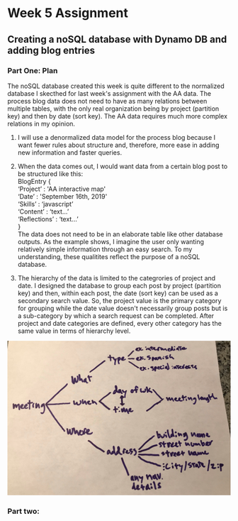 # Week 5 Assignment
## Creating a noSQL database with Dynamo DB and adding blog entries

### Part One: Plan
The noSQL database created this week is quite different to the normalized database I skecthed for last week's assignment with the AA data. The process blog data does not need to have as many relations between multiple tables, with the only real organization being by project (partition key) and then by date (sort key). The AA data requires much more complex relations in my opinion.

1. I will use a denormalized data model for the process blog because I want fewer rules about structure and, therefore, more ease in adding new information and faster queries.

2. When the data comes out, I would want data from a certain blog post to be structured like this:<br/>
                BlogEntry {<br/>
                    ‘Project’ : 'AA interactive map'<br/>
                    ‘Date’ : 'September 16th, 2019'<br/>
                    ‘Skills’ : ‘javascript’<br/>
                    ‘Content’ : ‘text...’<br/>
                    ‘Reflections’ : ‘text…’<br/>
                }<br/>
  The data does not need to be in an elaborate table like other database outputs. As the example shows, I imagine the user only wanting relatively simple information through an easy search. To my understanding, these qualitites reflect the purpose of a noSQL database. 
  
3. The hierarchy of the data is limited to the categrories of project and date. I designed the database to group each post by project (partition key) and then, within each post, the date (sort key) can be used as a secondary search value. So, the project value is the primary category for grouping while the date value doesn't necessarily group posts but is a sub-category by which a search request can be completed. After project and date categories are defined, every other category has the same value in terms of hierarchy level.


![alt text](https://github.com/joutwater/Data-Structures/blob/master/week04/week04_DB_sketch.png//)

### Part two:
